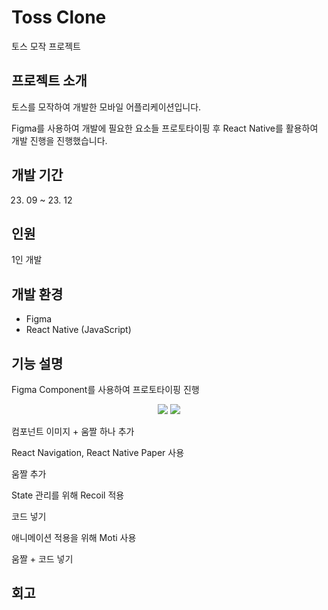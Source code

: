 # Toss Clone
토스 모작 프로젝트

## 프로젝트 소개
토스를 모작하여 개발한 모바일 어플리케이션입니다.



Figma를 사용하여 개발에 필요한 요소들 프로토타이핑 후 React Native를 활용하여 개발 진행을 진행했습니다.

## 개발 기간
23. 09 ~ 23. 12

## 인원
1인 개발

## 개발 환경
* Figma
* React Native (JavaScript)

## 기능 설명

Figma Component를 사용하여 프로토타이핑 진행

<div align="center">
  <img src="https://github.com/minkimgyu/MobileUI-UX1/assets/48249824/229af9f3-b098-4515-af62-0c3778357376"/>
  <img src="https://github.com/minkimgyu/MobileUI-UX1/assets/48249824/a06b1d73-237d-436c-8ce2-21768d80f155"/>
</div>

컴포넌트 이미지 + 움짤 하나 추가

   	
React Navigation, React Native Paper 사용

움짤 추가

State 관리를 위해 Recoil 적용

코드 넣기

애니메이션 적용을 위해 Moti 사용

움짤 + 코드 넣기

## 회고



